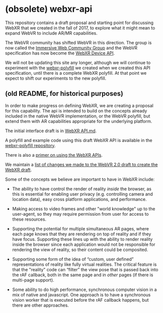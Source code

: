 # (obsolete) webxr-api
This repository contains a draft proposal and starting point for discussing WebXR that we created in the fall of 2017, to explore what it might mean to expand WebVR to include AR/MR capabilities.

The WebVR community has shifted WebVR in this direction.  The group is now called the [Immersive Web Community Group](https://github.com/immersive-web/) and the WebVR specification has now become the [WebXR Device API](https://github.com/immersive-web/webxr).  

We will not be updating this site any longer, although we will continue to experiment with the [webxr-polyfill](https://github.com/mozilla/webxr-polyfill) we created when we created this API specification, until there is a complete WebXR polyfill. At that point we expect to shift our experiments to the new polyfill.

## (old README, for historical purposes) 

In order to make progress on defining WebXR, we are creating a proposal for this capability.  The api is intended to build on the concepts already included in the native WebVR implementation, or the WebVR polyfill, but extend them with AR capabilities appropriate for the underlying platform.

The initial interface draft is in [WebXR API.md](https://github.com/mozilla/webxr-api/blob/master/WebXR%20API.md). 

A polyfill and example code using this draft WebXR API is available in the [webxr-polyfill repository](https://github.com/mozilla/webxr-polyfill).

There is also a [primer on using the WebXR APIs](https://github.com/mozilla/webxr-polyfill/blob/master/CODING.md).

We maintain a [list of changes we made to the WebVR 2.0 draft to create the WebXR draft](https://github.com/mozilla/webxr-api/blob/master/design%20docs/From%20WebVR%202.0%20to%20WebXR%202.1.md).

Some of the concepts we believe are important to have in WebXR include:

- The ability to have control the render of reality _inside_ the browser, as this is essential for enabling user privacy (e.g. controlling camera and location data), easy cross platform applications, and performance.

- Making access to video frames and other "world knowledge" up to the user-agent, so they may require permission from user for access to these resources.

- Supporting the potential for multiple simultaneous AR pages, where each page knows that they are rendering on top of reality and if they have focus. Supporting these lines up with the ability to render reality inside the browser since each application would not be responsible for rendering the view of reality, so their content could be composited.

- Supporting some form of the idea of “custom, user defined” representations of reality like fully virtual realities. The critical feature is that the "reality" code can “filter” the view pose that is passed back into the rAF callback, both in the same page and in _other_ pages (if there is multi-page support).

- Some ability to do high performance, synchronous computer vision in a mix of native and javascript. One approach is to have a synchronous vision worker that is executed before the rAF callback happens, but there are other approaches.
